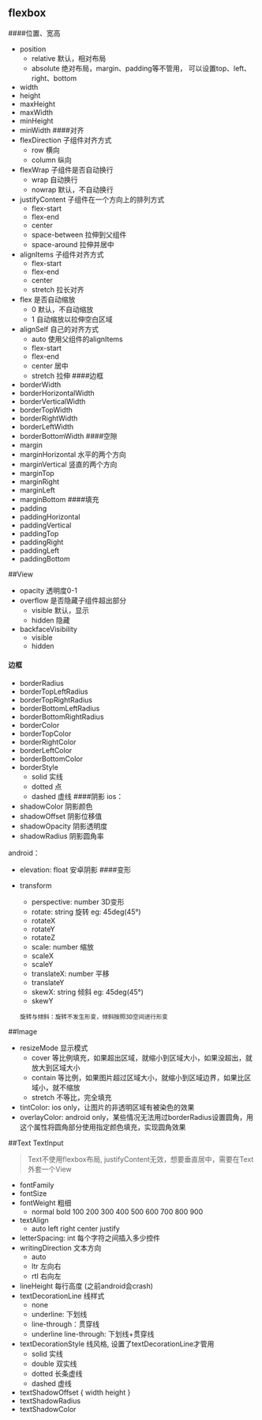## flexbox
####位置、宽高
* position
  * relative 默认，相对布局
  * absolute 绝对布局，margin、padding等不管用， 可以设置top、left、right、bottom
* width
* height
* maxHeight
* maxWidth
* minHeight
* minWidth
####对齐
* flexDirection 子组件对齐方式
  * row 横向
  * column 纵向
* flexWrap 子组件是否自动换行
  * wrap 自动换行
  * nowrap 默认，不自动换行
* justifyContent 子组件在一个方向上的排列方式
  * flex-start
  * flex-end
  * center
  * space-between 拉伸到父组件
  * space-around  拉伸并居中
* alignItems 子组件对齐方式
  * flex-start
  * flex-end
  * center
  * stretch 拉长对齐
* flex 是否自动缩放
  * 0 默认，不自动缩放
  * 1 自动缩放以拉伸空白区域
* alignSelf 自己的对齐方式
  * auto 使用父组件的alignItems
  * flex-start
  * flex-end
  * center 居中
  * stretch 拉伸
####边框
* borderWidth
* borderHorizontalWidth
* borderVerticalWidth
* borderTopWidth
* borderRightWidth
* borderLeftWidth
* borderBottomWidth
####空隙
* margin
* marginHorizontal 水平的两个方向
* marginVertical 竖直的两个方向
* marginTop
* marginRight
* marginLeft
* marginBottom
####填充
* padding
* paddingHorizontal
* paddingVertical
* paddingTop
* paddingRight
* paddingLeft
* paddingBottom

##View
* opacity 透明度0-1
* overflow 是否隐藏子组件超出部分
  * visible 默认，显示
  * hidden 隐藏
* backfaceVisibility
  * visible
  * hidden
#### 边框
* borderRadius
* borderTopLeftRadius
* borderTopRightRadius
* borderBottomLeftRadius
* borderBottomRightRadius
* borderColor
* borderTopColor
* borderRightColor
* borderLeftColor
* borderBottomColor
* borderStyle
  * solid 实线
  * dotted 点
  * dashed 虚线
####阴影
ios：
* shadowColor 阴影颜色
* shadowOffset 阴影位移值
* shadowOpacity 阴影透明度
* shadowRadius 阴影圆角率

android：
* elevation: float 安卓阴影
####变形
* transform
  * perspective: number 3D变形
  * rotate: string 旋转 eg: 45deg(45°)
  * rotateX
  * rotateY
  * rotateZ
  * scale: number 缩放
  * scaleX
  * scaleY
  * translateX: number 平移
  * translateY
  * skewX: string 倾斜 eg: 45deg(45°)
  * skewY

  `旋转与倾斜：旋转不发生形变，倾斜按照3D空间进行形变`

##Image
* resizeMode 显示模式
  * cover 等比例填充，如果超出区域，就缩小到区域大小，如果没超出，就放大到区域大小
  * contain 等比例，如果图片超过区域大小，就缩小到区域边界，如果比区域小，就不缩放
  * stretch 不等比，完全填充
* tintColor: ios only，让图片的非透明区域有被染色的效果
* overlayColor: android only，某些情况无法用过borderRadius设置圆角，用这个属性将圆角部分使用指定颜色填充，实现圆角效果

##Text TextInput
> Text不使用flexbox布局, justifyContent无效，想要垂直居中，需要在Text外套一个View
* fontFamily
* fontSize
* fontWeight 粗细
  * normal bold 100 200 300 400 500 600 700 800 900
* textAlign
  * auto left right center justify
* letterSpacing: int 每个字符之间插入多少控件
* writingDirection 文本方向
  * auto
  * ltr 左向右
  * rtl 右向左
* lineHeight 每行高度 (之前android会crash)
* textDecorationLine 线样式
  * none
  * underline: 下划线
  * line-through：贯穿线
  * underline line-through: 下划线+贯穿线
* textDecorationStyle 线风格, 设置了textDecorationLine才管用
  * solid 实线
  * double 双实线
  * dotted 长条虚线
  * dashed 虚线
* textShadowOffset {
    width
    height
  }
* textShadowRadius
* textShadowColor

